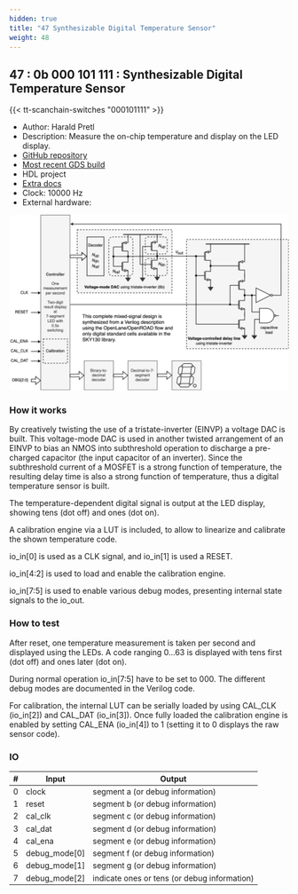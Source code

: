 ```yaml
---
hidden: true
title: "47 Synthesizable Digital Temperature Sensor"
weight: 48
---
```


## 47 : 0b 000 101 111 : Synthesizable Digital Temperature Sensor

{{< tt-scanchain-switches "000101111" >}}

* Author: Harald Pretl
* Description: Measure the on-chip temperature and display on the LED display.
* [GitHub repository](https://github.com/hpretl/tt03-tempsensor)
* [Most recent GDS build](https://github.com/hpretl/tt03-tempsensor/actions/runs/4784301820)
* HDL project
* [Extra docs](https://github.com/hpretl/tt03-tempsensor/blob/main/README.md)
* Clock: 10000 Hz
* External hardware: 

![picture](images/synthesized_temperature_sensor.png)

### How it works

By creatively twisting the use of a tristate-inverter (EINVP) a voltage DAC is built. This
voltage-mode DAC is used in another twisted arrangement of an EINVP to bias an NMOS into
subthreshold operation to discharge a pre-charged capacitor (the input capacitor of an inverter).
Since the subthreshold current of a MOSFET is a strong function of temperature, the resulting
delay time is also a strong function of temperature, thus a digital temperature sensor is built.

The temperature-dependent digital signal is output at the LED display, showing tens (dot off) and ones (dot on).

A calibration engine via a LUT is included, to allow to linearize and calibrate the shown
temperature code.

io_in[0] is used as a CLK signal, and io_in[1] is used a RESET.

io_in[4:2] is used to load and enable the calibration engine.

io_in[7:5] is used to enable various debug modes, presenting internal state signals to the io_out.


### How to test

After reset, one temperature measurement is taken per second and displayed using the LEDs. A code ranging 0...63 is
displayed with tens first (dot off) and ones later (dot on).

During normal operation io_in[7:5] have to be set to 000. The different debug modes are documented in the Verilog code.

For calibration, the internal LUT can be serially loaded by using CAL_CLK (io_in[2]) and CAL_DAT (io_in[3]). Once fully
loaded the calibration engine is enabled by setting CAL_ENA (io_in[4]) to 1 (setting it to 0 displays the raw sensor
code).


### IO

| # | Input        | Output       |
|---|--------------|--------------|
| 0 | clock  | segment a (or debug information) |
| 1 | reset  | segment b (or debug information) |
| 2 | cal_clk  | segment c (or debug information) |
| 3 | cal_dat  | segment d (or debug information) |
| 4 | cal_ena  | segment e (or debug information) |
| 5 | debug_mode[0]  | segment f (or debug information) |
| 6 | debug_mode[1]  | segment g (or debug information) |
| 7 | debug_mode[2]  | indicate ones or tens (or debug information) |
